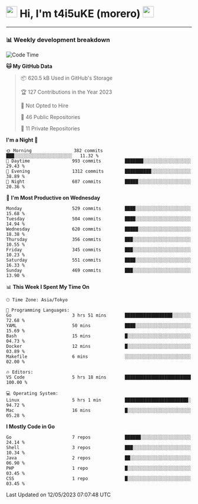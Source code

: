 <!-- Title -->
<h1>
    <img src="https://emojis.slackmojis.com/emojis/images/1600385609/10490/cactuar.gif?1600385609" width="30"/> 
    Hi, I'm t4i5uKE (morero) 
    <img src="https://emojis.slackmojis.com/emojis/images/1600385609/10490/cactuar.gif?1600385609" width="30"/>
</h1>

---

<h3> 📊 Weekly development breakdown </h3>
<!-- waka-readme-stats -->

<!--START_SECTION:waka-->
![Code Time](http://img.shields.io/badge/Code%20Time-1%2C515%20hrs%2010%20mins-blue)

**🐱 My GitHub Data** 

> 📦 620.5 kB Used in GitHub's Storage 
 > 
> 🏆 127 Contributions in the Year 2023
 > 
> 🚫 Not Opted to Hire
 > 
> 📜 46 Public Repositories 
 > 
> 🔑 11 Private Repositories 
 > 
**I'm a Night 🦉** 

```text
🌞 Morning                382 commits         ███░░░░░░░░░░░░░░░░░░░░░░   11.32 % 
🌆 Daytime                993 commits         ███████░░░░░░░░░░░░░░░░░░   29.43 % 
🌃 Evening                1312 commits        ██████████░░░░░░░░░░░░░░░   38.89 % 
🌙 Night                  687 commits         █████░░░░░░░░░░░░░░░░░░░░   20.36 % 
```
📅 **I'm Most Productive on Wednesday** 

```text
Monday                   529 commits         ████░░░░░░░░░░░░░░░░░░░░░   15.68 % 
Tuesday                  504 commits         ████░░░░░░░░░░░░░░░░░░░░░   14.94 % 
Wednesday                620 commits         █████░░░░░░░░░░░░░░░░░░░░   18.38 % 
Thursday                 356 commits         ███░░░░░░░░░░░░░░░░░░░░░░   10.55 % 
Friday                   345 commits         ███░░░░░░░░░░░░░░░░░░░░░░   10.23 % 
Saturday                 551 commits         ████░░░░░░░░░░░░░░░░░░░░░   16.33 % 
Sunday                   469 commits         ███░░░░░░░░░░░░░░░░░░░░░░   13.90 % 
```


📊 **This Week I Spent My Time On** 

```text
🕑︎ Time Zone: Asia/Tokyo

💬 Programming Languages: 
Go                       3 hrs 51 mins       ██████████████████░░░░░░░   72.68 % 
YAML                     50 mins             ████░░░░░░░░░░░░░░░░░░░░░   15.69 % 
Bash                     15 mins             █░░░░░░░░░░░░░░░░░░░░░░░░   04.73 % 
Docker                   12 mins             █░░░░░░░░░░░░░░░░░░░░░░░░   03.89 % 
Makefile                 6 mins              ░░░░░░░░░░░░░░░░░░░░░░░░░   02.00 % 

🔥 Editors: 
VS Code                  5 hrs 18 mins       █████████████████████████   100.00 % 

💻 Operating System: 
Linux                    5 hrs 1 min         ████████████████████████░   94.72 % 
Mac                      16 mins             █░░░░░░░░░░░░░░░░░░░░░░░░   05.28 % 
```

**I Mostly Code in Go** 

```text
Go                       7 repos             ██████░░░░░░░░░░░░░░░░░░░   24.14 % 
Shell                    3 repos             ███░░░░░░░░░░░░░░░░░░░░░░   10.34 % 
Java                     2 repos             ██░░░░░░░░░░░░░░░░░░░░░░░   06.90 % 
PHP                      1 repo              █░░░░░░░░░░░░░░░░░░░░░░░░   03.45 % 
CSS                      1 repo              █░░░░░░░░░░░░░░░░░░░░░░░░   03.45 % 
```




 Last Updated on 12/05/2023 07:07:48 UTC
<!--END_SECTION:waka-->
